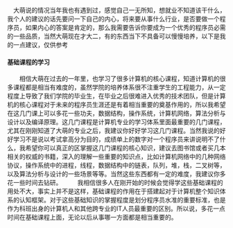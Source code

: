 
　大萌说的情况当年我也有遇到过，感觉自己一无所知，想就业不知道该干什么，我个人的建议的话先要问一下自己的内心，将来要从事什么行业，是否要做一个程序员，如果内心的答案是肯定的，那么我需要告诉你要成为一个优秀的程序员必需的一些品质，当然大萌现在才大二，有的东西当下不具备可以慢慢培养，以下是我的一点建议，仅供参考

#### 基础课程的学习
　　相信大萌在过去的一年里，也学习了很多计算机的核心课程，知道计算机的很多课程都是相当有难度的，虽然学院的培养体系很不注重学生的工程能力，从一定程度上导致了我们学院的毕业生，在毕业之后很难进入优秀的技术团队，但是计算机的核心课程对于未来的程序员生涯还是有着相当重要的奠基作用的，所以我希望在这几门课上可以多花一些功夫，数据结构，操作系统，计算机网络，算法分析与设计以及编译原理。这几门课程是计算机专业的学习体系里面最重要的几门课程，尤其在刚刚知道了大萌的专业之后，我建议你好好学习这几门课程。当然我说的好好学习不是说以考试拿高分为目的，成绩单上的数字对一个程序员来讲说明不了什么，我希望你可以真正的区掌握这几门课程的核心知识，建议去图书馆或者买几本相关的权威的书籍，深入的理解一些重要的知识点，比如计算机网络中的几种网络协议，操作系统中的进程，线程，数据结构中的链表，队列，堆，栈，二叉树等，以及算法分析与设计的一些场景等等。当然这些东西都有一定的难度，我建议你多花一些时间去钻研。
　　
   我相信很多人在刚开始的时候会觉得学这些基础课程的用处不大，事实上并不是这样，基础课程的作用在于搭建起对于计算机整个知识体系的认知框架。对于这些基础知识的掌握程度是划分程序员水准的重要标准，也是作为科班出身的计算机人和其他跨专业的IT人员最重要的区别。所以说，多花一点时间在基础课程上面，无论以后从事哪一方面都是相当重要的。
####
